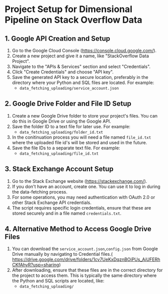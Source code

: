 # Project Setup for Dimensional Pipeline on Stack Overflow Data

## 1. Google API Creation and Setup
1. Go to the Google Cloud Console (https://console.cloud.google.com/).
2. Create a new project and give it a name, like "StackOverflow Data Project".
3. Navigate to the "APIs & Services" section and select "Credentials".
4. Click "Create Credentials" and choose "API key".
5. Save the generated API key to a secure location, preferably in the directory where your Python and SQL files are located. For example:
   - `data_fetching_uploading/service_account.json`

## 2. Google Drive Folder and File ID Setup
1. Create a new Google Drive folder to store your project's files. You can do this in Google Drive or using the Google API.
2. Save the folder ID to a text file for later use. For example:
   - `data_fetching_uploading/folder_id.txt`
3. In the conitinuation process you will need a file named `file_id.txt` where the uploaded file id's will be stored and used in the future.
4. Save the file IDs to a separate text file. For example:
   - `data_fetching_uploading/file_id.txt`

## 3. Stack Exchange Account Setup
1. Go to the Stack Exchange website (https://stackexchange.com/).
2. If you don't have an account, create one. You can use it to log in during the data-fetching process.
3. For some operations, you may need authentication with OAuth 2.0 or other Stack Exchange API credentials.
4. The script requires specific login credentials, ensure that these are stored securely and in a file named `credentials.txt`.

## 4. Alternative Method to Access Google Drive Files
1. You can download the `service_account.json`,`config.json` from Google Drive manually by navigating to Credential files.( https://drive.google.com/drive/folders/1cv7UeKxDqznBOiPUs_AiUFERhCKfAhyR?usp=sharing)
2. After downloading, ensure that these files are in the correct directory for the project to access them. This is typically the same directory where the Python and SQL scripts are located, like:
   - `data_fetching_uploading/`
